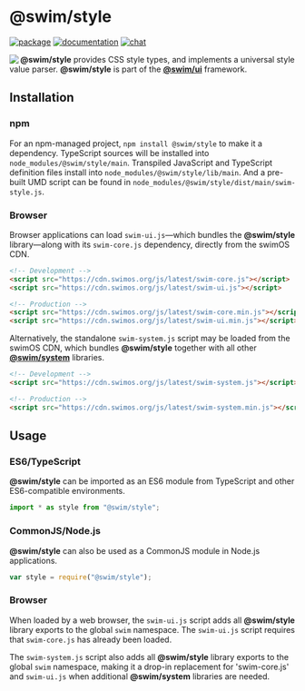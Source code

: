 # @swim/style

[![package](https://img.shields.io/npm/v/@swim/style.svg)](https://www.npmjs.com/package/@swim/style)
[![documentation](https://img.shields.io/badge/doc-TypeDoc-blue.svg)](https://docs.swimos.org/js/latest/modules/_swim_style.html)
[![chat](https://img.shields.io/badge/chat-Gitter-green.svg)](https://gitter.im/swimos/community)

<a href="https://www.swimos.org"><img src="https://docs.swimos.org/readme/marlin-blue.svg" align="left"></a>

**@swim/style** provides CSS style types, and implements a universal style
value parser.  **@swim/style** is part of the
[**@swim/ui**](https://github.com/swimos/swim/tree/master/swim-system-js/swim-ui-js/@swim/ui)
framework.

## Installation

### npm

For an npm-managed project, `npm install @swim/style` to make it a dependency.
TypeScript sources will be installed into `node_modules/@swim/style/main`.
Transpiled JavaScript and TypeScript definition files install into
`node_modules/@swim/style/lib/main`.  And a pre-built UMD script can
be found in `node_modules/@swim/style/dist/main/swim-style.js`.

### Browser

Browser applications can load `swim-ui.js`—which bundles the **@swim/style**
library—along with its `swim-core.js` dependency, directly from the swimOS CDN.

```html
<!-- Development -->
<script src="https://cdn.swimos.org/js/latest/swim-core.js"></script>
<script src="https://cdn.swimos.org/js/latest/swim-ui.js"></script>

<!-- Production -->
<script src="https://cdn.swimos.org/js/latest/swim-core.min.js"></script>
<script src="https://cdn.swimos.org/js/latest/swim-ui.min.js"></script>
```

Alternatively, the standalone `swim-system.js` script may be loaded
from the swimOS CDN, which bundles **@swim/style** together with all other
[**@swim/system**](https://github.com/swimos/swim/tree/master/swim-system-js/@swim/system)
libraries.

```html
<!-- Development -->
<script src="https://cdn.swimos.org/js/latest/swim-system.js"></script>

<!-- Production -->
<script src="https://cdn.swimos.org/js/latest/swim-system.min.js"></script>
```

## Usage

### ES6/TypeScript

**@swim/style** can be imported as an ES6 module from TypeScript and other
ES6-compatible environments.

```typescript
import * as style from "@swim/style";
```

### CommonJS/Node.js

**@swim/style** can also be used as a CommonJS module in Node.js applications.

```javascript
var style = require("@swim/style");
```

### Browser

When loaded by a web browser, the `swim-ui.js` script adds all
**@swim/style** library exports to the global `swim` namespace.  The
`swim-ui.js` script requires that `swim-core.js` has already been loaded.

The `swim-system.js` script also adds all **@swim/style** library exports
to the global `swim` namespace, making it a drop-in replacement for
'swim-core.js' and `swim-ui.js` when additional **@swim/system**
libraries are needed.
